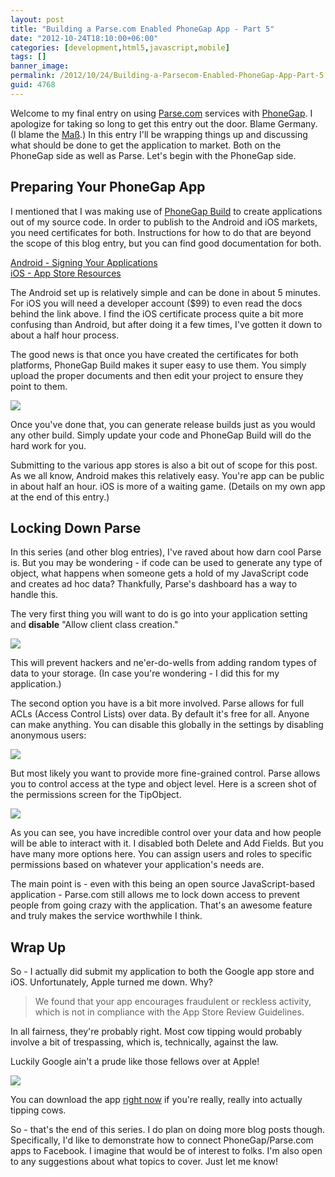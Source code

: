 ```yaml
---
layout: post
title: "Building a Parse.com Enabled PhoneGap App - Part 5"
date: "2012-10-24T18:10:00+06:00"
categories: [development,html5,javascript,mobile]
tags: []
banner_image: 
permalink: /2012/10/24/Building-a-Parsecom-Enabled-PhoneGap-App-Part-5
guid: 4768
---
```


Welcome to my final entry on using <a href="http://www.parse.com">Parse.com</a> services with <a href="http://www.phonegap.com">PhoneGap</a>. I apologize for taking so long to get this entry out the door. Blame Germany. (I blame the <a href="http://en.wikipedia.org/wiki/Ma{% raw %}%C3%{% endraw %}9F">Maß</a>.) In this entry I'll be wrapping things up and discussing what should be done to get the application to market. Both on the PhoneGap side as well as Parse. Let's begin with the PhoneGap side.
<!--more-->
<h2>Preparing Your PhoneGap App</h2>

I mentioned that I was making use of <a href="http://build.phonegap.com">PhoneGap Build</a> to create applications out of my source code. In order to publish to the Android and iOS markets, you need certificates for both. Instructions for how to do that are beyond the scope of this blog entry, but you can find good documentation for both.

<a href="http://developer.android.com/tools/publishing/app-signing.html">Android - Signing Your Applications</a><br/>
<a href="https://developer.apple.com/appstore/index.html">iOS - App Store Resources</a>

The Android set up is relatively simple and can be done in about 5 minutes. For iOS you will need a developer account ($99) to even read the docs behind the link above. I find the iOS certificate process quite a bit more confusing than Android, but after doing it a few times, I've gotten it down to about a half hour process.

The good news is that once you have created the certificates for both platforms, PhoneGap Build makes it super easy to use them. You simply upload the proper documents and then edit your project to ensure they point to them.

<img src="https://static.raymondcamden.com/images/ScreenClip146.png" />

Once you've done that, you can generate release builds just as you would any other build. Simply update your code and PhoneGap Build will do the hard work for you.

Submitting to the various app stores is also a bit out of scope for this post. As we all know, Android makes this relatively easy. You're app can be public in about half an hour. iOS is more of a waiting game. (Details on my own app at the end of this entry.)

<h2>Locking Down Parse</h2>

In this series (and other blog entries), I've raved about how darn cool Parse is. But you may be wondering - if code can be used to generate any type of object, what happens when someone gets a hold of my JavaScript code and creates ad hoc data? Thankfully, Parse's dashboard has a way to handle this.

The very first thing you will want to do is go into your application setting and <b>disable</b> "Allow client class creation."

<img src="https://static.raymondcamden.com/images/ScreenClip147.png" />

This will prevent hackers and ne'er-do-wells from adding random types of data to your storage. (In case you're wondering - I did this for my application.)

The second option you have is a bit more involved. Parse allows for full ACLs (Access Control Lists) over data. By default it's free for all. Anyone can make anything. You can disable this globally in the settings by disabling anonymous users:

<img src="https://static.raymondcamden.com/images/ScreenClip148.png" />

But most likely you want to provide more fine-grained control. Parse allows you to control access at the type and object level. Here is a screen shot of the permissions screen for the TipObject.

<img src="https://static.raymondcamden.com/images/ScreenClip149.png" />

As you can see, you have incredible control over your data and how people will be able to interact with it. I disabled both Delete and Add Fields. But you have many more options here. You can assign users and roles to specific permissions based on whatever your application's needs are.

The main point is - even with this being an open source JavaScript-based application - Parse.com still allows me to lock down access to prevent people from going crazy with the application. That's an awesome feature and truly makes the service worthwhile I think.

<h2>Wrap Up</h2>

So - I actually did submit my application to both the Google app store and iOS. Unfortunately, Apple turned me down. Why?

<blockquote>
We found that your app encourages fraudulent or reckless activity, which is not in compliance with the App Store Review Guidelines.
</blockquote>

In all fairness, they're probably right. Most cow tipping would probably involve a bit of trespassing, which is, technically, against the law. 

Luckily Google ain't a prude like those fellows over at Apple!

<img src="https://static.raymondcamden.com/images/ScreenClip150.png" />

You can download the app <a href="https://play.google.com/store/apps/details?id=org.camden.cowtipline&feature=search_result#?t=W251bGwsMSwyLDEsIm9yZy5jYW1kZW4uY293dGlwbGluZSJd">right now</a> if you're really, really into actually tipping cows. 

So - that's the end of this series. I do plan on doing more blog posts though. Specifically, I'd like to demonstrate how to connect PhoneGap/Parse.com apps to Facebook. I imagine that would be of interest to folks. I'm also open to any suggestions about what topics to cover. Just let me know!